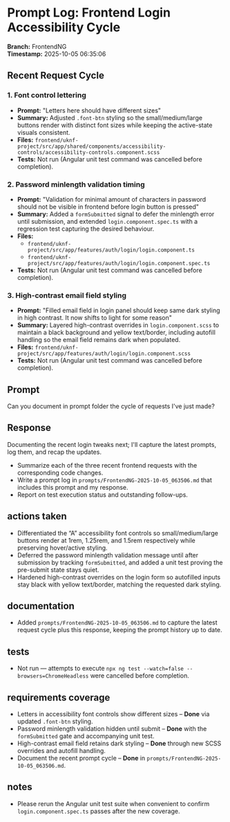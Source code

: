 # Prompt Log: Frontend Login Accessibility Cycle
**Branch:** FrontendNG  
**Timestamp:** 2025-10-05 06:35:06

## Recent Request Cycle

### 1. Font control lettering
- **Prompt:** "Letters here should have different sizes"
- **Summary:** Adjusted `.font-btn` styling so the small/medium/large buttons render with distinct font sizes while keeping the active-state visuals consistent.
- **Files:** `frontend/uknf-project/src/app/shared/components/accessibility-controls/accessibility-controls.component.scss`
- **Tests:** Not run (Angular unit test command was cancelled before completion).

### 2. Password minlength validation timing
- **Prompt:** "Validation for minimal amount of characters in password should not be visible in frontend before login button is pressed"
- **Summary:** Added a `formSubmitted` signal to defer the minlength error until submission, and extended `login.component.spec.ts` with a regression test capturing the desired behaviour.
- **Files:**
  - `frontend/uknf-project/src/app/features/auth/login/login.component.ts`
  - `frontend/uknf-project/src/app/features/auth/login/login.component.spec.ts`
- **Tests:** Not run (Angular unit test command was cancelled before completion).

### 3. High-contrast email field styling
- **Prompt:** "Filled email field in login panel should keep same dark styling in high contrast. It now shifts to light for some reason"
- **Summary:** Layered high-contrast overrides in `login.component.scss` to maintain a black background and yellow text/border, including autofill handling so the email field remains dark when populated.
- **Files:** `frontend/uknf-project/src/app/features/auth/login/login.component.scss`
- **Tests:** Not run (Angular unit test command was cancelled before completion).

## Prompt
Can you document in prompt folder the cycle of requests I've just made?

## Response
Documenting the recent login tweaks next; I'll capture the latest prompts, log them, and recap the updates.

- Summarize each of the three recent frontend requests with the corresponding code changes.
- Write a prompt log in `prompts/FrontendNG-2025-10-05_063506.md` that includes this prompt and my response.
- Report on test execution status and outstanding follow-ups.

## actions taken
- Differentiated the “A” accessibility font controls so small/medium/large buttons render at 1rem, 1.25rem, and 1.5rem respectively while preserving hover/active styling.
- Deferred the password minlength validation message until after submission by tracking `formSubmitted`, and added a unit test proving the pre-submit state stays quiet.
- Hardened high-contrast overrides on the login form so autofilled inputs stay black with yellow text/border, matching the requested dark styling.

## documentation
- Added `prompts/FrontendNG-2025-10-05_063506.md` to capture the latest request cycle plus this response, keeping the prompt history up to date.

## tests
- Not run — attempts to execute `npx ng test --watch=false --browsers=ChromeHeadless` were cancelled before completion.

## requirements coverage
- Letters in accessibility font controls show different sizes – **Done** via updated `.font-btn` styling.
- Password minlength validation hidden until submit – **Done** with the `formSubmitted` gate and accompanying unit test.
- High-contrast email field retains dark styling – **Done** through new SCSS overrides and autofill handling.
- Document the recent prompt cycle – **Done** in `prompts/FrontendNG-2025-10-05_063506.md`.

## notes
- Please rerun the Angular unit test suite when convenient to confirm `login.component.spec.ts` passes after the new coverage.
